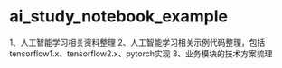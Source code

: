 # ai_study_notebook_example
1、人工智能学习相关资料整理 
2、人工智能学习相关示例代码整理，包括tensorflow1.x、tensorflow2.x、pytorch实现 
3、业务模块的技术方案梳理
